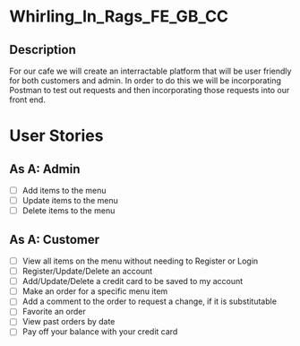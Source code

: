 # Whirling_In_Rags_FE_GB_CC

## Description

For our cafe we will create an interractable platform that will be user friendly for both customers and admin. In order to do this we will be incorporating Postman to test out requests and then incorporating those requests into our front end.

# User Stories

## As A: Admin

-   [ ] Add items to the menu
-   [ ] Update items to the menu
-   [ ] Delete items to the menu

## As A: Customer

-   [ ] View all items on the menu without needing to Register or Login
-   [ ] Register/Update/Delete an account
-   [ ] Add/Update/Delete a credit card to be saved to my account
-   [ ] Make an order for a specific menu item
-   [ ] Add a comment to the order to request a change, if it is substitutable
-   [ ] Favorite an order
-   [ ] View past orders by date
-   [ ] Pay off your balance with your credit card
